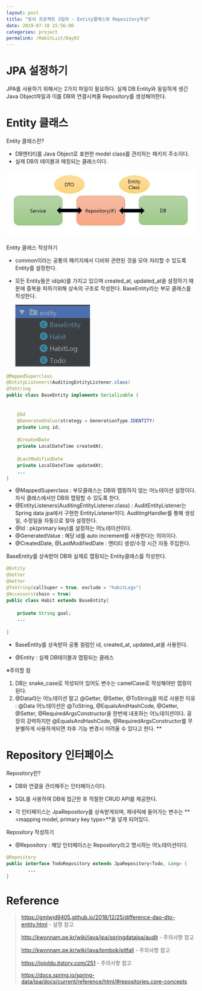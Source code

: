 ```yaml
---
layout: post
title: "토이 프로젝트 3일차 - Entity클래스와 Repository작성"
date: 2019-07-18 15:56:00
categories: project
permalink: /HabitList/Day03
---
```


# JPA 설정하기

JPA를 사용하기 위해서는 2가지 파일이 필요하다. 실제 DB Entity와 동일하게 생긴 Java Object파일과 이를 DB와 연결시켜줄 Repository를 생성해야한다.



# Entity 클래스

Entity 클래스란?

- DB엔티티를 Java Object로 표현한 model class를 관리하는 패키지 주소이다.
- 실제 DB의 테이블과 매칭되는 클래스이다.

![](..\img\toy_jpa.JPG)

Entity 클래스 작성하기

- common이라는 공통의 패키지에서 디비와 관련된 것을 모아 처리할 수 있도록 Entity를 설정한다.

- 모든 Entity들은 id(pk)를 가지고 있으며 created_at, updated_at을 설정하기 때문에 중복을 피하기위해 상속의 구조로 작성한다. BaseEntity라는 부모 클래스를 작성한다.

  ![](..\img\toy_entity_str.JPG)

```java
@MappedSuperclass
@EntityListeners(AuditingEntityListener.class)
@ToString
public class BaseEntity implements Serializable {


    @Id
    @GeneratedValue(strategy = GenerationType.IDENTITY)
    private Long id;
    
    @CreatedDate
    private LocalDateTime createdAt;
    
    @LastModifiedDate
    private LocalDateTime updatedAt;
    ...
}
```

- @MappedSuperclass : 부모클래스는 DB와 맵핑하지 않는 어노테이션 설정이다. 자식 클래스에서만 DB와 맵핑할 수 있도록 한다.
- @EntityListeners(AuditingEntityListener.class) : AuditEntityListener는 Spring data jpa에서 구현한 EntityListener이다. AuditingHandler를 통해 생성일, 수정일을 자동으로 찾아 설정한다.
- @Id : pk(primary key)를 설정하는 어노테이션이다.
- @GeneratedValue : 해당 id를 auto increment를 사용한다는 의미이다. 
- @CreatedDate, @LastModifiedDate : 엔티티 생성/수정 시간 자동 주입한다.



BaseEntity를 상속받아 DB와 실제로 맵핑되는 Entity클래스를 작성한다.

```java
@Entity
@Setter
@Getter
@ToString(callSuper = true, exclude = "habitLogs")
@Accessors(chain = true) 
public class Habit extends BaseEntity{

    private String goal;
    ...

}
```

- BaseEntity를 상속받아 공통 컬럼인 id, created_at, updated_at을 사용한다.

- @Entity : 실제 DB테이블과 맵핑되는 클래스

  

※주의할 점

1. DB는 snake_case로 작성되어 있어도 변수는 camelCase로 작성해야만 맵핑이된다. 
2. @Data라는 어노테이션 말고 @Getter, @Setter, @ToString을 따로 사용한 이유 : @Data 어노테이션은 @ToString, @EqualsAndHashCode, @Getter, @Setter, @RequiredArgsConstructor을 한번에 내포하는 어노테이션이다. 굉장히 강력하지만  @EqualsAndHashCode, @RequiredArgsConstructor를 무분별하게 사용하게되면 차후 기능 변경시 어려울 수 있다고 한다. **



# Repository 인터페이스

Repository란?

- DB와 연결을 관리해주는 인터페이스이다.

- SQL를 사용하여 DB에 접근한 후 적절한 CRUD API를 제공한다.

- 각 인터페이스는 JpaRepository를 상속받게되며, 제네릭에 들어가는 변수는 **<mapping model, primary key type>**을 넣게 되어있다.

  

Repository 작성하기

- @Repository : 해당 인터페이스는 Repository라고 명시하는 어노테이션이다.

```java
@Repository
public interface TodoRepository extends JpaRepository<Todo, Long> {
		...
}
```



#  Reference

>  <https://gmlwjd9405.github.io/2018/12/25/difference-dao-dto-entity.html> - 설명 참고
>
>  <http://kwonnam.pe.kr/wiki/java/jpa/springdatajpa/audit> - 주의사항 참고
>
>  <http://kwonnam.pe.kr/wiki/java/lombok/pitfall> - 주의사항 참고
>
>  <https://jojoldu.tistory.com/251> - 주의사항 참고
>
>  <https://docs.spring.io/spring-data/jpa/docs/current/reference/html/#repositories.core-concepts>



